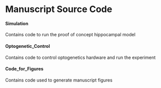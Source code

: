 # Manuscript Source Code

#### Simulation 
Contains code to run the proof of concept hippocampal model

#### Optogenetic_Control
Contains code to control optogenetics hardware and run the experiment

#### Code_for_Figures 
Contains code used to generate manuscript figures
